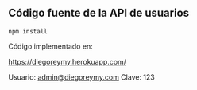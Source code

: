 ## Código fuente de la API de usuarios

```
npm install
```

Código implementado en: 

https://diegoreymy.herokuapp.com/

Usuario: admin@diegoreymy.com
Clave: 123